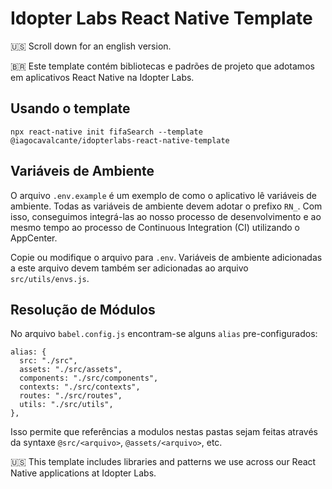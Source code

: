 # Idopter Labs React Native Template

🇺🇸 Scroll down for an english version.

🇧🇷 Este template contém bibliotecas e padrões de projeto que adotamos em aplicativos React Native na Idopter Labs.

## Usando o template

`npx react-native init fifaSearch --template @iagocavalcante/idopterlabs-react-native-template`

## Variáveis de Ambiente

O arquivo `.env.example` é um exemplo de como o aplicativo lê variáveis de ambiente. Todas as variáveis de ambiente devem adotar o prefixo `RN_`. Com isso, conseguimos integrá-las ao nosso processo de desenvolvimento e ao mesmo tempo ao processo de Continuous Integration (CI) utilizando o AppCenter.

Copie ou modifique o arquivo para `.env`. Variáveis de ambiente adicionadas a este arquivo devem também ser adicionadas ao arquivo `src/utils/envs.js`.

## Resolução de Módulos

No arquivo `babel.config.js` encontram-se alguns `alias` pre-configurados:

```JS
alias: {
  src: "./src",
  assets: "./src/assets",
  components: "./src/components",
  contexts: "./src/contexts",
  routes: "./src/routes",
  utils: "./src/utils",
},
```

Isso permite que referências a modulos nestas pastas sejam feitas através da syntaxe `@src/<arquivo>`, `@assets/<arquivo>`, etc.

🇺🇸 This template includes libraries and patterns we use across our React Native applications at Idopter Labs.
